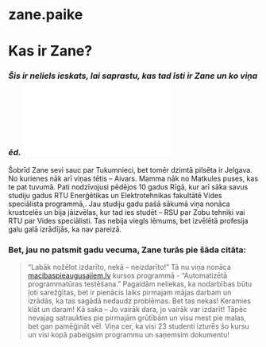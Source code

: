 # zane.paike

# **Kas ir Zane?**
### *Šis ir neliels ieskats, lai saprastu, kas tad īsti ir Zane un ko viņa ēd.* ![Zanes foto](zane.paike/img/foto_Z.img)
Šobrīd Zane sevi sauc par Tukumnieci, bet tomēr dzimtā pilsēta ir Jelgava. No kurienes nāk arī viņas tētis – Aivars. Mamma nāk no Matkules puses, kas te pat tuvumā. Pati nodzīvojusi pēdējos 10 gadus Rīgā, kur arī sāka savus studiju gadus RTU Enerģētikas un Elektrotehnikas fakultātē Vides speciālista programmā,. Jau studiju gadu pašā sākumā viņa nonāca krustcelēs un bija jāizvēlas, kur tad ies studēt – RSU par Zobu tehniķi vai RTU par Vides speciālisti. Tas nebija viegls lēmums, bet izvēlētā profesija galu galā izrādījās, ka nav pareizā. 
### Bet, jau no patsmit gadu vecuma, Zane turās pie šāda citāta: 
> “Labāk nožēlot izdarīto, nekā – neizdarīto!”
Tā nu viņa nonāca [macibaspieaugusajiem.lv](https://www.macibaspieaugusajiem.lv/) kursos programmā - “Automatizētā programmatūras testēšana.” Pagaidām neliekas, ka nodarbības būtu ļoti sarežģītas, bet ir pienācis laiks pirmajam mājas darbam un izrādās, ka tas sagādā nedaudz problēmas. Bet tas nekas! Ķeramies klāt un daram!
Kā saka – Jo vairāk dara, jo vairāk var izdarīt! Tāpēc nevajag satraukties pie pirmajām grūtībām un visu mest pie malas, bet gan pamēģināt vēl. Viņa cer, ka visi 23 studenti izturēs šo kursu un visi kopā pabeigsim programmu un saņemsim dokumentu!
